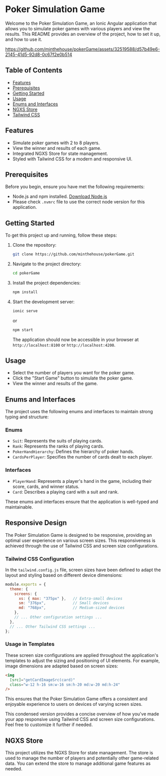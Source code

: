 
# Poker Simulation Game

Welcome to the Poker Simulation Game, an Ionic Angular application that allows you to simulate poker games with various players and view the results. This README provides an overview of the project, how to set it up, and how to use it.



https://github.com/minthehouse/pokerGame/assets/32519588/d57b49e6-2145-41d5-92d8-0c67f2e0b514



## Table of Contents

- [Features](#features)
- [Prerequisites](#prerequisites)
- [Getting Started](#getting-started)
- [Usage](#usage)
- [Enums and Interfaces](#enums-and-interfaces)
- [NGXS Store](#ngxs-store)
- [Tailwind CSS](#tailwind-css)


## Features

- Simulate poker games with 2 to 8 players.
- View the winner and results of each game.
- Integrated NGXS Store for state management.
- Styled with Tailwind CSS for a modern and responsive UI.

## Prerequisites

Before you begin, ensure you have met the following requirements:

- Node.js and npm installed. [Download Node.js](https://nodejs.org/)
- Please check `.nvmrc` file to use the correct node version for this application. 

## Getting Started

To get this project up and running, follow these steps:

1. Clone the repository:

   ```bash
   git clone https://github.com/minthehouse/pokerGame.git
   ```

2. Navigate to the project directory:

   ```bash
   cd pokerGame
   ```

3. Install the project dependencies:

   ```bash
   npm install
   ```

4. Start the development server:

   ```bash
   ionic serve
   ```
   
   or
   
   ```bash
   npm start
   ```
   
   The application should now be accessible in your browser at `http://localhost:8100` or `http://localhost:4200`.

## Usage

- Select the number of players you want for the poker game.
- Click the "Start Game" button to simulate the poker game.
- View the winner and results of the game.

## Enums and Interfaces

The project uses the following enums and interfaces to maintain strong typing and structure:

### Enums

- `Suit`: Represents the suits of playing cards.
- `Rank`: Represents the ranks of playing cards.
- `PokerHandHierarchy`: Defines the hierarchy of poker hands.
- `CardsPerPlayer`: Specifies the number of cards dealt to each player.

### Interfaces

- `PlayerHand`: Represents a player's hand in the game, including their score, cards, and winner status.
- `Card`: Describes a playing card with a suit and rank.

These enums and interfaces ensure that the application is well-typed and maintainable.


## Responsive Design

The Poker Simulation Game is designed to be responsive, providing an optimal user experience on various screen sizes. This responsiveness is achieved through the use of Tailwind CSS and screen size configurations.

### Tailwind CSS Configuration

In the `tailwind.config.js` file, screen sizes have been defined to adapt the layout and styling based on different device dimensions:

```javascript
module.exports = {
  theme: {
    screens: {
      xs: { max: "375px" },   // Extra-small devices
      sm: "376px",            // Small devices
      md: "768px",            // Medium-sized devices
    },
    // ... Other configuration settings ...
  },
  // ... Other Tailwind CSS settings ...
};
```

### Usage in Templates

These screen size configurations are applied throughout the application's templates to adjust the sizing and positioning of UI elements. For example, image dimensions are adapted based on screen sizes:

```html
<img
  [src]="getCardImageSrc(card)"
  class="w-12 h-16 sm:w-16 sm:h-20 md:w-20 md:h-24"
/>
```

This ensures that the Poker Simulation Game offers a consistent and enjoyable experience to users on devices of varying screen sizes.

This condensed version provides a concise overview of how you've made your app responsive using Tailwind CSS and screen size configurations. Feel free to customize it further if needed.

## NGXS Store

This project utilizes the NGXS Store for state management. The store is used to manage the number of players and potentially other game-related data. You can extend the store to manage additional game features as needed.


